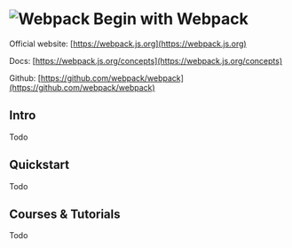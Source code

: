 # ![Webpack](https://rawgit.com/asankasri/begin-with-it-alpha/master/icons/webpack.png "Webpack") Begin with Webpack

Official website: [https://webpack.js.org](https://webpack.js.org)

Docs: [https://webpack.js.org/concepts](https://webpack.js.org/concepts)

Github: [https://github.com/webpack/webpack](https://github.com/webpack/webpack)

## Intro

Todo

## Quickstart

Todo

## Courses & Tutorials

Todo
